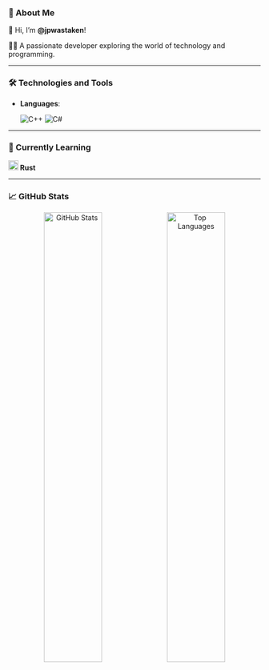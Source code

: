 ### 👤 About Me  

👋 Hi, I’m **@jpwastaken**!  

👨‍💻 A passionate developer exploring the world of technology and programming.  

---

### 🛠️ Technologies and Tools  

- **Languages**:
  
  ![C++](https://img.shields.io/badge/C%2B%2B-%2300599C.svg?style=flat&logo=c%2B%2B&logoColor=white) ![C#](https://img.shields.io/badge/C%23-%23239120.svg?style=flat&logo=c-sharp&logoColor=white)  
  
---

### 🌱 Currently Learning  

**<img src="https://www.rustacean.net/assets/rustacean-flat-happy.png" alt="Ferris the Crab" width="20" height="20"> Rust**
  
---

### 📈 GitHub Stats  

<div align="center">
  <img src="https://github-readme-stats.vercel.app/api?username=jpwastaken&show_icons=true&theme=radical" alt="GitHub Stats" width="48%">  
  <img src="https://github-readme-stats.vercel.app/api/top-langs/?username=jpwastaken&layout=compact&theme=radical" alt="Top Languages" width="48%">
</div>
